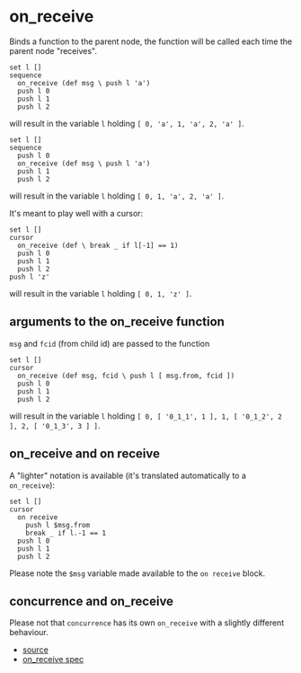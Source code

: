
# on_receive

Binds a function to the parent node, the function will be called each time
the parent node "receives".

```
set l []
sequence
  on_receive (def msg \ push l 'a')
  push l 0
  push l 1
  push l 2
```
will result in the variable `l` holding `[ 0, 'a', 1, 'a', 2, 'a' ]`.

```
set l []
sequence
  push l 0
  on_receive (def msg \ push l 'a')
  push l 1
  push l 2
```
will result in the variable `l` holding `[ 0, 1, 'a', 2, 'a' ]`.

It's meant to play well with a cursor:
```
set l []
cursor
  on_receive (def \ break _ if l[-1] == 1)
  push l 0
  push l 1
  push l 2
push l 'z'
```
will result in the variable `l` holding `[ 0, 1, 'z' ]`.


## arguments to the on_receive function

`msg` and `fcid` (from child id) are passed to the function
```
set l []
cursor
  on_receive (def msg, fcid \ push l [ msg.from, fcid ])
  push l 0
  push l 1
  push l 2
```
will result in the variable `l` holding
`[ 0, [ '0_1_1', 1 ], 1, [ '0_1_2', 2 ], 2, [ '0_1_3', 3 ] ]`.


## on_receive and on receive

A "lighter" notation is available (it's translated automatically to a
`on_receive`):
```
set l []
cursor
  on receive
    push l $msg.from
    break _ if l.-1 == 1
  push l 0
  push l 1
  push l 2
```

Please note the `$msg` variable made available to the `on receive` block.


## concurrence and on_receive

Please not that `concurrence` has its own `on_receive` with a slightly
different behaviour.


* [source](https://github.com/floraison/flor/tree/master/lib/flor/pcore/on_receive.rb)
* [on_receive spec](https://github.com/floraison/flor/tree/master/spec/pcore/on_receive_spec.rb)

